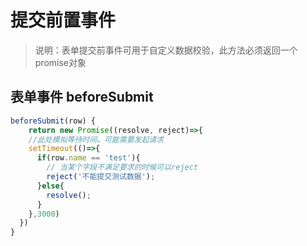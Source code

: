 # 提交前置事件

> 说明：表单提交前事件可用于自定义数据校验，此方法必须返回一个promise对象

## 表单事件 beforeSubmit

```js
beforeSubmit(row) {
	return new Promise((resolve, reject)=>{
    //此处模拟等待时间，可能需要发起请求
    setTimeout(()=>{
      if(row.name == 'test'){
        // 当某个字段不满足要求的时候可以reject 
        reject('不能提交测试数据');
      }else{
        resolve();
      }
    },3000)
  })
}
```